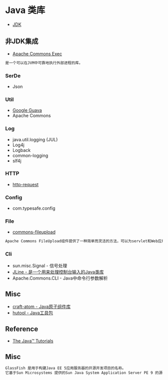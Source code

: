 # Java 类库

* [JDK](JDK.md) 

## 非JDK集成

* [Apache Commons Exec](https://github.com/apache/commons-exec)
```md
是一个可以在JVM中可靠地执行外部进程的库。
```

### SerDe
* Json

### Util
* [Google Guava]()
* Apache Commons

### Log
* java.util.logging (JUL)
* Log4j
* Logback
* common-logging
* slf4j

### HTTP
* [http-request](https://github.com/kevinsawicki/http-request)

### Config
* com.typesafe.config

### File
* [commons-fileupload](https://github.com/apache/commons-fileupload)
```md
Apache Commons FileUpload组件提供了一种简单而灵活的方法，可以为servlet和Web应用程序添加对多部分文件上载功能的支持。
```

### Cli
* sun.misc.Signal - 信号处理
* [JLine - 是一个用来处理控制台输入的Java类库](https://jline.github.io/)
* Apache.Commons.CLI - Java中命令行参数解析

## Misc
* [craft-atom - Java原子组件库](https://github.com/mindwind/craft-atom)
* [hutool - Java工具包](https://gitee.com/loolly/hutool)

## Reference
* [The Java™ Tutorials](https://docs.oracle.com/javase/tutorial/)

## Misc
```md
GlassFish 是用于构建Java EE 5应用服务器的开源开发项目的名称。
它基于Sun Microsystems 提供的Sun Java System Application Server PE 9 的源代码以及Oracle 贡献的TopLink 持久性代码。
```
